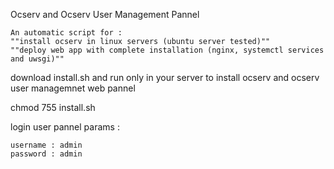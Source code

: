 Ocserv and Ocserv User Management Pannel

    An automatic script for :
    ""install ocserv in linux servers (ubuntu server tested)""
    ""deploy web app with complete installation (nginx, systemctl services and uwsgi)"" 

download install.sh and run only in your server to install ocserv and ocserv user managemnet web pannel

chmod 755 install.sh

login user pannel params : 

    username : admin
    password : admin










    




